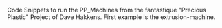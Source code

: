 Code Snippets to run the PP_Machines from the fantastique "Precious Plastic" Project of Dave Hakkens.
First example is the extrusion-machine.
